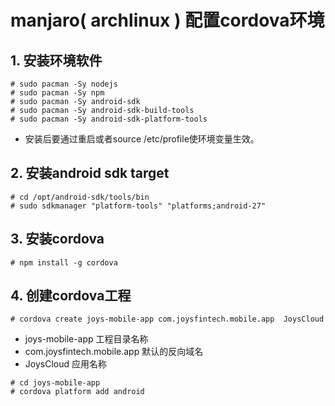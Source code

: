 # manjaro( archlinux ) 配置cordova环境
## 1. 安装环境软件
```
# sudo pacman -Sy nodejs
# sudo pacman -Sy npm
# sudo pacman -Sy android-sdk
# sudo pacman -Sy android-sdk-build-tools
# sudo pacman -Sy android-sdk-platform-tools
```
* 安装后要通过重启或者source /etc/profile使环境变量生效。

## 2. 安装android sdk target
```
# cd /opt/android-sdk/tools/bin
# sudo sdkmanager "platform-tools" "platforms;android-27"
```
## 3. 安装cordova
```
# npm install -g cordova
```
## 4. 创建cordova工程
```
# cordova create joys-mobile-app com.joysfintech.mobile.app  JoysCloud
```
* joys-mobile-app 工程目录名称
* com.joysfintech.mobile.app 默认的反向域名
* JoysCloud 应用名称

```
# cd joys-mobile-app
# cordova platform add android
```
